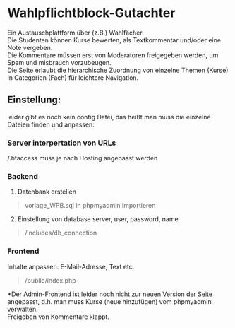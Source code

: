 # Wahlpflichtblock-Gutachter

Ein Austauschplattform über (z.B.) Wahlfächer.  
Die Studenten können Kurse bewerten, als Textkommentar und/oder eine Note vergeben.  
Die Kommentare müssen erst von Moderatoren freigegeben werden, um Spam und misbrauch vorzubeugen.  
Die Seite erlaubt die hierarchische Zuordnung von einzelne Themen (Kurse) in Categorien (Fach) für leichtere Navigation.  

## Einstellung:

leider gibt es noch kein config Datei, das heißt man muss die einzelne Dateien finden und anpassen:

### Server interpertation von URLs
/.htaccess muss je nach Hosting angepasst werden 

### Backend

1. Datenbank erstellen
>vorlage_WPB.sql in phpmyadmin importieren

2. Einstellung von database server, user, password, name
>/includes/db_connection

### Frontend
Inhalte anpassen: E-Mail-Adresse, Text etc.
>/public/index.php

*Der Admin-Frontend ist leider noch nicht zur neuen Version der Seite angepasst, d.h. man muss Kurse (neue hinzufügen) vom phpmyadmin verwalten.  
Freigeben von Kommentare klappt. 
